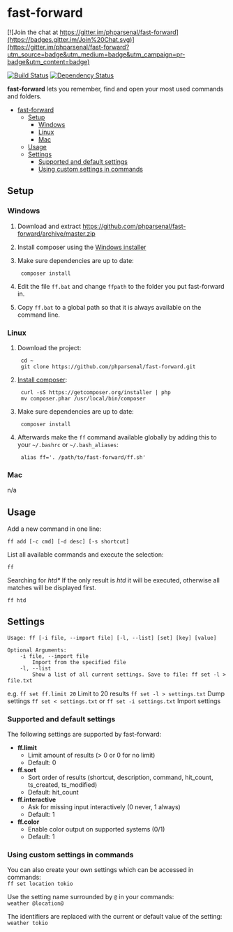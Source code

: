 # fast-forward

[![Join the chat at https://gitter.im/phparsenal/fast-forward](https://badges.gitter.im/Join%20Chat.svg)](https://gitter.im/phparsenal/fast-forward?utm_source=badge&utm_medium=badge&utm_campaign=pr-badge&utm_content=badge)

[![Build Status](https://travis-ci.org/phparsenal/fast-forward.svg?branch=master)](https://travis-ci.org/phparsenal/fast-forward) [![Dependency Status](https://www.versioneye.com/user/projects/558dbe19316338002400001c/badge.svg?style=flat)](https://www.versioneye.com/user/projects/558dbe19316338002400001c)

**fast-forward** lets you remember, find and open your most used commands and folders.

* [fast-forward](#fast-forward)
    * [Setup](#setup)
        * [Windows](#windows)
        * [Linux](#linux)
        * [Mac](#mac)
    * [Usage](#usage)
    * [Settings](#settings)
        * [Supported and default settings](#supported-and-default-settings)
        * [Using custom settings in commands](#using-custom-settings-in-commands)

## Setup

### Windows
1. Download and extract https://github.com/phparsenal/fast-forward/archive/master.zip
2. Install composer using the [Windows installer](https://getcomposer.org/Composer-Setup.exe)
3. Make sure dependencies are up to date:

        composer install

4. Edit the file `ff.bat` and change `ffpath` to the folder you put fast-forward in.
5. Copy `ff.bat` to a global path so that it is always available on the command line.

### Linux

1. Download the project:

        cd ~
        git clone https://github.com/phparsenal/fast-forward.git

2. [Install composer](https://getcomposer.org/doc/00-intro.md#installation-linux-unix-osx):

        curl -sS https://getcomposer.org/installer | php
        mv composer.phar /usr/local/bin/composer

3. Make sure dependencies are up to date:

        composer install

4. Afterwards make the `ff` command available globally by adding this to your `~/.bashrc` or `~/.bash_aliases`:

        alias ff='. /path/to/fast-forward/ff.sh'

### Mac
n/a

## Usage
Add a new command in one line:  

    ff add [-c cmd] [-d desc] [-s shortcut]

List all available commands and execute the selection:

    ff

Searching for _htd*_
If the only result is _htd_ it will be executed, otherwise all matches will be displayed first.

    ff htd

## Settings

```
Usage: ff [-i file, --import file] [-l, --list] [set] [key] [value]

Optional Arguments:
	-i file, --import file
		Import from the specified file
	-l, --list
		Show a list of all current settings. Save to file: ff set -l > file.txt
```
e.g.
`ff set ff.limit 20` Limit to 20 results
`ff set -l > settings.txt` Dump settings
`ff set < settings.txt` or `ff set -i settings.txt` Import settings

### Supported and default settings
The following settings are supported by fast-forward:

* **ff.limit**
    * Limit amount of results (> 0 or 0 for no limit)
    * Default: 0
* **ff.sort**
    * Sort order of results (shortcut, description, command, hit_count, ts_created, ts_modified)
    * Default: hit_count
* **ff.interactive**
    * Ask for missing input interactively (0 never, 1 always)
    * Default: 1
* **ff.color**
    * Enable color output on supported systems (0/1)
    * Default: 1

### Using custom settings in commands
You can also create your own settings which can be accessed in commands:  
`ff set location tokio`

Use the setting name surrounded by `@` in your commands:  
`weather @location@`

The identifiers are replaced with the current or default value of the setting:  
`weather tokio`